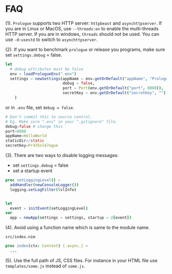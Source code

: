 # FAQ

(1). `Prologue` supports two HTTP server: `httpbeast` and `asynchttpserver`. If you are in Linux or MacOS, use `--threads:on` to enable the multi-threads HTTP server. If you are in windows, `threads` should not be used. You can use `-d:usestd` to switch to `asynchttpserver`.

(2). If you want to benchmark `prologue` or release you programs, make sure set `settings.debug` = false.

```nim
let
  # debug attributes must be false
  env = loadPrologueEnv(".env")
  settings = newSettings(appName = env.getOrDefault("appName", "Prologue"),
                         debug = false,
                         port = Port(env.getOrDefault("port", 8080)),
                         secretKey = env.getOrDefault("secretKey", "")
    )
```

or in `.env` file, set `debug = false`.

```nim
# Don't commit this to source control.
# Eg. Make sure ".env" in your ".gitignore" file.
debug=false # change this
port=8080
appName=HelloWorld
staticDir=/static
secretKey=Pr435ol67ogue
```

(3). There are two ways to disable logging messages:

- set `settings.debug` = false
- set a startup event

```nim
proc setLoggingLevel() =
  addHandler(newConsoleLogger())
  logging.setLogFilter(lvlInfo)


let 
  event = initEvent(setLoggingLevel)
var
  app = newApp(settings = settings, startup = @[event])
```

(4). Avoid using a function name which is same to the module name.

`src/index.nim`

```nim
proc index(ctx: Context) {.async.} =
  ...
```

(5). Use the full path of JS, CSS files. For instance in your HTML file use `templates/some.js` instead of
`some.js`.
